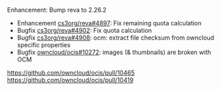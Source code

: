 Enhancement: Bump reva to 2.26.2

*   Enhancement [cs3org/reva#4897](https://github.com/cs3org/reva/pull/4897): Fix remaining quota calculation
*   Bugfix      [cs3org/reva#4902](https://github.com/cs3org/reva/pull/4902): Fix quota calculation
*   Bugfix      [cs3org/reva#4908](https://github.com/cs3org/reva/pull/4908): ocm: extract file checksum from owncloud specific properties
*   Bugfix      [owncloud/ocis#10272](https://github.com/owncloud/ocis/issues/10272): images (& thumbnails) are broken with OCM

https://github.com/owncloud/ocis/pull/10465
https://github.com/owncloud/ocis/pull/10419

